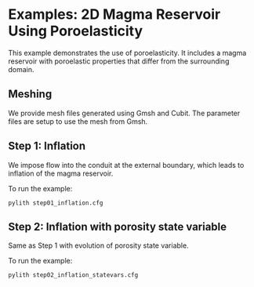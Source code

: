 # Examples: 2D Magma Reservoir Using Poroelasticity

This example demonstrates the use of poroelasticity. It includes a magma reservoir with
poroelastic properties that differ from the surrounding domain.

## Meshing

We provide mesh files generated using Gmsh and Cubit. The parameter files are setup to
use the mesh from Gmsh.

## Step 1: Inflation

We impose flow into the conduit at the external boundary, which leads to inflation of the
magma reservoir.

To run the example:
```
pylith step01_inflation.cfg
```

## Step 2: Inflation with porosity state variable

Same as Step 1 with evolution of porosity state variable.

To run the example:
```
pylith step02_inflation_statevars.cfg
```
